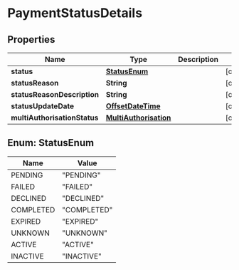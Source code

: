 
# PaymentStatusDetails

## Properties
Name | Type | Description | Notes
------------ | ------------- | ------------- | -------------
**status** | [**StatusEnum**](#StatusEnum) |  |  [optional]
**statusReason** | **String** |  |  [optional]
**statusReasonDescription** | **String** |  |  [optional]
**statusUpdateDate** | [**OffsetDateTime**](OffsetDateTime.md) |  |  [optional]
**multiAuthorisationStatus** | [**MultiAuthorisation**](MultiAuthorisation.md) |  |  [optional]


<a name="StatusEnum"></a>
## Enum: StatusEnum
Name | Value
---- | -----
PENDING | &quot;PENDING&quot;
FAILED | &quot;FAILED&quot;
DECLINED | &quot;DECLINED&quot;
COMPLETED | &quot;COMPLETED&quot;
EXPIRED | &quot;EXPIRED&quot;
UNKNOWN | &quot;UNKNOWN&quot;
ACTIVE | &quot;ACTIVE&quot;
INACTIVE | &quot;INACTIVE&quot;



